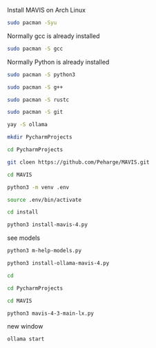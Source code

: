 Install MAVIS on Arch Linux

```bash
sudo pacman -Syu
```

Normally gcc is already installed
```bash
sudo pacman -S gcc
```

Normally Python is already installed
```bash
sudo pacman -S python3
```

```bash
sudo pacman -S g++
```

```bash
sudo pacman -S rustc
```

```bash
sudo pacman -S git
```

```bash
yay -S ollama
```

```bash
mkdir PycharmProjects
```

```bash
cd PycharmProjects
```

```bash
git cloen https://github.com/Peharge/MAVIS.git
```

```bash
cd MAVIS
```

```bash
python3 -m venv .env
```

```bash
source .env/bin/activate
```

```bash
cd install
```

```bash
python3 install-mavis-4.py
```

see models
```bash
python3 m-help-models.py
```

```bash
python3 install-ollama-mavis-4.py
```

```bash
cd
```

```bash
cd PycharmProjects
```

```bash
cd MAVIS
```

```bash
python3 mavis-4-3-main-lx.py
```

new window
```bash
ollama start
```
